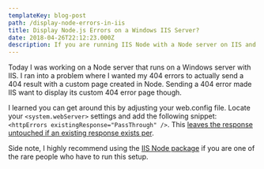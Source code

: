 ```yaml
---
templateKey: blog-post
path: /display-node-errors-in-iis
title: Display Node.js Errors on a Windows IIS Server?
date: 2018-04-26T22:12:23.000Z
description: If you are running IIS Node with a Node server on IIS and want your Node errors to show up instead of IIS errors, read this.
---
```

Today I was working on a Node server that runs on a Windows server with IIS. I ran into a problem where I wanted my 404 errors to actually send a 404 result with a custom page created in Node. Sending a 404 error made IIS want to display its custom 404 error page though.

I learned you can get around this by adjusting your web.config file. Locate your `<system.webServer>` settings and add the following snippet: `<httpErrors existingResponse="PassThrough" />`. This [leaves the response untouched if an existing response exists per](https://docs.microsoft.com/en-us/iis/configuration/system.webserver/httperrors/).

Side note, I highly recommend using the [IIS Node package](https://github.com/Azure/iisnode) if you are one of the rare people who have to run this setup.